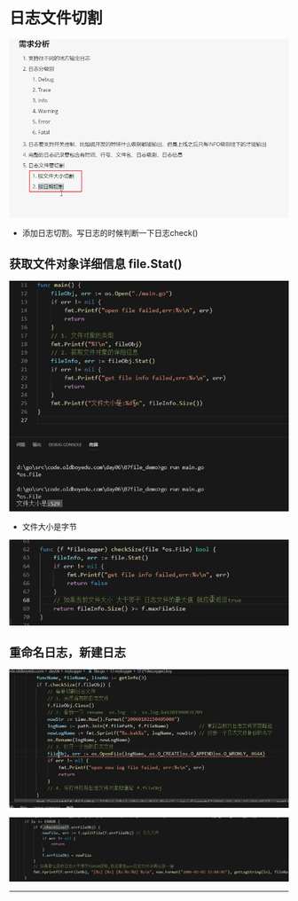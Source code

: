 # 日志文件切割

![20201107_105349_78](image/20201107_105349_78.png)

* 添加日志切割。写日志的时候判断一下日志check()


## 获取文件对象详细信息 file.Stat()

![20201107_110032_36](image/20201107_110032_36.png)

* 文件大小是字节

![20201107_110214_31](image/20201107_110214_31.png)

## 重命名日志，新建日志

![20201107_110608_37](image/20201107_110608_37.png)


![20201107_111403_93](image/20201107_111403_93.png) 






---
